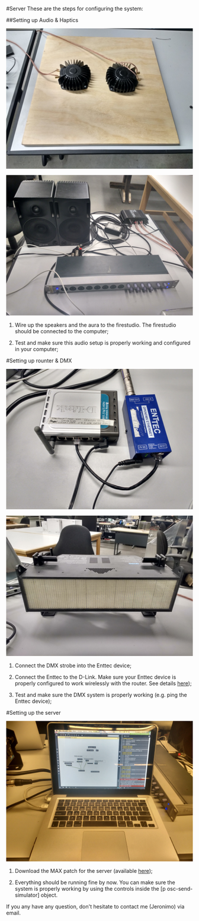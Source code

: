 #Server
These are the steps for configuring the system:

##Setting up Audio & Haptics

![image](photos/aura.jpg)

![image](photos/sound.jpg)

1. Wire up the speakers and the aura to the firestudio. The firestudio should be connected to the computer;

2. Test and make sure this audio setup is properly working and configured in your computer;

#Setting up rounter & DMX

![image](photos/router.jpg)

![image](photos/dmx.jpg)

1. Connect the DMX strobe into the Enttec device;

2. Connect the Enttec to the D-Link. Make sure your Enttec device is properly configured to work wirelessly with the router. See details [here](https://d2lsjit0ao211e.cloudfront.net/pdf/manuals/70305.pdf));

3. Test and make sure the DMX system is properly working (e.g. ping the Enttec device);

#Setting up the server

![image](photos/server.jpg)

1. Download the MAX patch for the server (avaìlable [here](https://github.com/qualified-self/cue-control/tree/master/maxmsp%20server/version%202));

2. Everything should be running fine by now. You can make sure the system is properly working by using the controls inside the [p osc-send-simulator] object.

If you any have any question, don't hesitate to contact me (Jeronimo) via email.
